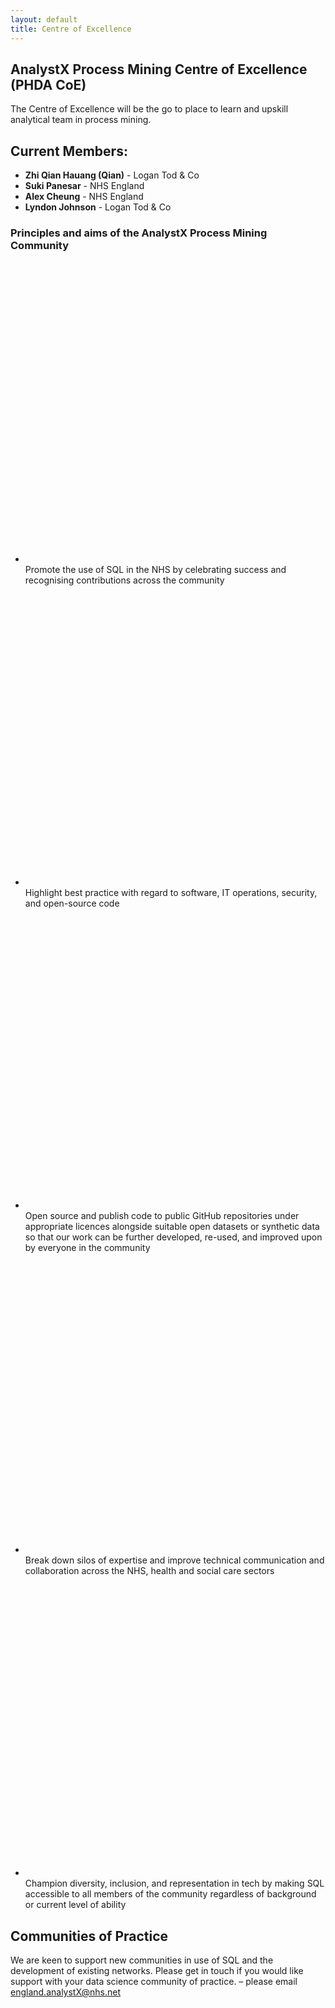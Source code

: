 ```yaml
--- 
layout: default
title: Centre of Excellence
---
```


<h2>AnalystX Process Mining Centre of Excellence (PHDA CoE)</h2>
<p>
  The Centre of Excellence will be the go to place to learn and upskill analytical team in process mining. 
</p>
<h2>Current Members:</h2>
<ul>
  <li><b>Zhi Qian Hauang (Qian)</b> - Logan Tod & Co</li>
  <li><b>Suki Panesar</b> - NHS England</li>
  <li><b>Alex Cheung</b> - NHS England</li>
  <li><b>Lyndon Johnson</b> - Logan Tod & Co</li>
</ul>

<div class="nhsuk-do-dont-list">
  <h3 class="nhsuk-do-dont-list__label">Principles and aims of the AnalystX Process Mining Community</h3>
  <ul class="nhsuk-list nhsuk-list--tick">
      <li>
          <svg class="nhsuk-icon nhsuk-icon__tick" xmlns="http://www.w3.org/2000/svg" viewBox="0 0 24 24" fill="none" aria-hidden="true">
<path stroke-width="4" stroke-linecap="round" d="M18.4 7.8l-8.5 8.4L5.6 12"></path>
</svg> Promote the use of SQL in the NHS by celebrating success and recognising contributions across the community
      </li>
      <li>
          <svg class="nhsuk-icon nhsuk-icon__tick" xmlns="http://www.w3.org/2000/svg" viewBox="0 0 24 24" fill="none" aria-hidden="true">
<path stroke-width="4" stroke-linecap="round" d="M18.4 7.8l-8.5 8.4L5.6 12"></path>
</svg> Highlight best practice with regard to software, IT operations, security, and open-source code
      </li>
      <li>
          <svg class="nhsuk-icon nhsuk-icon__tick" xmlns="http://www.w3.org/2000/svg" viewBox="0 0 24 24" fill="none" aria-hidden="true">
<path stroke-width="4" stroke-linecap="round" d="M18.4 7.8l-8.5 8.4L5.6 12"></path>
</svg> Open source and publish code to public GitHub repositories under appropriate licences alongside suitable open datasets or synthetic data so that our work can be further developed, re-used, and improved upon by everyone in the community
      </li>
      <li>
          <svg class="nhsuk-icon nhsuk-icon__tick" xmlns="http://www.w3.org/2000/svg" viewBox="0 0 24 24" fill="none" aria-hidden="true">
<path stroke-width="4" stroke-linecap="round" d="M18.4 7.8l-8.5 8.4L5.6 12"></path>
</svg> Break down silos of expertise and improve technical communication and collaboration across the NHS, health and social care sectors
      </li>
      <li>
          <svg class="nhsuk-icon nhsuk-icon__tick" xmlns="http://www.w3.org/2000/svg" viewBox="0 0 24 24" fill="none" aria-hidden="true">
<path stroke-width="4" stroke-linecap="round" d="M18.4 7.8l-8.5 8.4L5.6 12"></path>
</svg> Champion diversity, inclusion, and representation in tech by making SQL accessible to all members of the community regardless of background or current level of ability
      </li>
  </ul>
</div>

<h2>Communities of Practice</h2>

We are keen to support new communities in use of SQL and the development of existing networks. Please get in touch if you would like support with your data science community of practice.
– please email [england.analystX@nhs.net](mailto:england.analystx@nhs.net)



